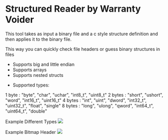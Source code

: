 # Structured Reader by Warranty Voider

This tool takes as input a binary file and a c style structure definition and then applies it to the binary file.

This way you can quickly check file headers or guess binary structures in files

- Supports big and little endian
- Supports arrays
- Supports nested structs

* Supported types: 

1 byte : "byte", "char", "uchar", "int8_t", "uint8_t"
2 bytes :  "short", "ushort", "word", "int16_t", "uint16_t"
4 bytes : "int", "uint", "dword", "int32_t", "uint32_t", "float", "single"
8 bytes : "long", "ulong", "qword", "int64_t", "uint64_t", "double"

Example Different Types
<img src="https://i.imgur.com/CLuunAM.png"></img>

Example Bitmap Header
<img src="https://i.imgur.com/HRWi0BU.png"></img>